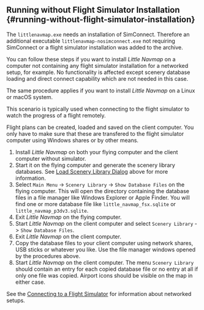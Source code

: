 
## Running without Flight Simulator Installation {#running-without-flight-simulator-installation}

The `littlenavmap.exe` needs an installation of SimConnect. Therefore an additional executable
`littlenavmap-nosimconnect.exe` not requiring SimConnect or a flight simulator installation
was added to the archive.

You can follow these steps if you want to install _Little Navmap_ on a computer not containing any
flight simulator installation for a networked setup, for example. No functionality is affected except scenery database loading
and direct connect capability which are not needed in this case.

The same procedure applies if you want to install _Little Navmap_ on a Linux or macOS system.

This scenario is typically used when connecting to the flight simulator to watch the progress of a flight remotely.

Flight plans can be created, loaded and saved on the client computer. You only have to make sure that
these are transfered to the flight simulator computer using Windows shares or by other means.

1.  Install _Little Navmap_ on both your flying computer and the client computer without simulator.
2.  Start it on the flying computer and generate the scenery library databases. See [Load Scenery Library Dialog](SCENERY.md) above for more information.
3.  Select `Main Menu` -> `Scenery Library` -> `Show Database Files` on the flying computer. This will open the directory containing the database files in a file manager like Windows Explorer or Apple Finder. You will find one or more database file like `little_navmap_fsx.sqlite` or `little_navmap_p3dv3.sqlite`.
4.  Exit _Little Navmap_ on the flying computer.
5.  Start _Little Navmap_ on the client computer and select `Scenery Library` -> `Show Database Files`.
6.  Exit _Little Navmap_ on the client computer.
7.  Copy the database files to your client computer using network shares, USB sticks or whatever you like. Use the file manager windows opened by the procedures above.
8.  Start _Little Navmap_ on the client computer. The menu `Scenery Library` should contain an entry for each copied database file or no entry at all if only one file was copied. Airport icons should be visible on the map in either case.

See the [Connecting to a Flight Simulator](CONNECT.md) for information about networked setups.

